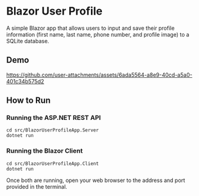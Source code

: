 # Blazor User Profile

A simple Blazor app that allows users to input and save their profile information (first name, last name, phone number, and profile image) to a SQLite database.

## Demo

https://github.com/user-attachments/assets/6ada5564-a8e9-40cd-a5a0-401c34b575d2

## How to Run

### Running the ASP.NET REST API

```shell
cd src/BlazorUserProfileApp.Server
dotnet run
```

### Running the Blazor Client

```
cd src/BlazorUserProfileApp.Client
dotnet run
```

Once both are running, open your web browser to the address and port provided in the terminal.
